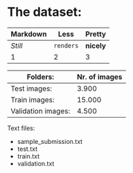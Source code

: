 # The dataset:

Markdown | Less | Pretty
--- | --- | ---
*Still* | `renders` | **nicely**
1 | 2 | 3


Folders:           | Nr. of images  
      ---          |   ---  
Test images:       | 3.900  
Train images:      | 15.000    
Validation images: | 4.500  

Text files:
- sample_submission.txt
- test.txt
- train.txt
- validation.txt
